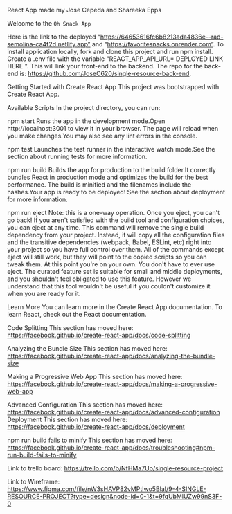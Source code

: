 React App made my Jose Cepeda and Shareeka Epps

Welcome to the `Oh Snack App`

Here is the link to the deployed “https://64653616fc6b8213ada4836e--rad-semolina-ca4f2d.netlify.app” and “https://favoritesnacks.onrender.com”.
To install application locally, fork and clone this project and run npm install.
Create a .env file with the variable "REACT_APP_API_URL=  DEPLOYED LINK HERE ". This will link your front-end to the backend.
The repo for the back-end is: https://github.com/JoseC620/single-resource-back-end.

Getting Started with Create React App
This project was bootstrapped with Create React App.

Available Scripts
In the project directory, you can run:

npm start
Runs the app in the development mode.Open http://localhost:3001 to view it in your browser.
The page will reload when you make changes.You may also see any lint errors in the console.

npm test
Launches the test runner in the interactive watch mode.See the section about running tests for more information.

npm run build
Builds the app for production to the build folder.It correctly bundles React in production mode and optimizes the build for the best performance.
The build is minified and the filenames include the hashes.Your app is ready to be deployed!
See the section about deployment for more information.

npm run eject
Note: this is a one-way operation. Once you eject, you can't go back!
If you aren't satisfied with the build tool and configuration choices, you can eject at any time. This command will remove the single build dependency from your project.
Instead, it will copy all the configuration files and the transitive dependencies (webpack, Babel, ESLint, etc) right into your project so you have full control over them. All of the commands except eject will still work, but they will point to the copied scripts so you can tweak them. At this point you're on your own.
You don't have to ever use eject. The curated feature set is suitable for small and middle deployments, and you shouldn't feel obligated to use this feature. However we understand that this tool wouldn't be useful if you couldn't customize it when you are ready for it.

Learn More
You can learn more in the Create React App documentation.
To learn React, check out the React documentation.

Code Splitting
This section has moved here: https://facebook.github.io/create-react-app/docs/code-splitting

Analyzing the Bundle Size
This section has moved here: https://facebook.github.io/create-react-app/docs/analyzing-the-bundle-size

Making a Progressive Web App
This section has moved here: https://facebook.github.io/create-react-app/docs/making-a-progressive-web-app

Advanced Configuration
This section has moved here: https://facebook.github.io/create-react-app/docs/advanced-configuration
Deployment
This section has moved here: https://facebook.github.io/create-react-app/docs/deployment

npm run build fails to minify
This section has moved here: https://facebook.github.io/create-react-app/docs/troubleshooting#npm-run-build-fails-to-minify

Link to trello board: https://trello.com/b/NfHMa7Uo/single-resource-project

Link to Wireframe: https://www.figma.com/file/nW3sHAVP82vMPtIwo5BlaI/9-4-SINGLE-RESOURCE-PROJECT?type=design&node-id=0-1&t=9fqUbMlUZw99nS3F-0